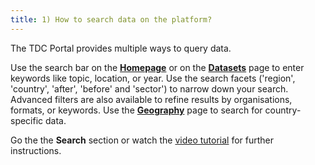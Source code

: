 ```yaml
---
title: 1) How to search data on the platform?
---
```


The TDC Portal provides multiple ways to query data. 

Use the search bar on the [__Homepage__](https://portal.transport-data.org/) or on the [__Datasets__](https://portal.transport-data.org/datasets) page to enter keywords like topic, location, or year. Use the search facets ('region', 'country', 'after', 'before' and 'sector') to narrow down your search. Advanced filters are also available to refine results by organisations, formats, or keywords. Use the [__Geography__](https://portal.transport-data.org/geography) page to search for country-specific data.

Go the the __Search__ section or watch the [video tutorial](https://github.com/user-attachments/assets/d5d5c2b0-b761-4435-8c09-252fcba21529) for further instructions.






